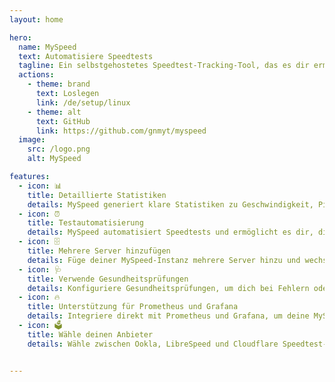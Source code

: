 ```yaml
---
layout: home

hero:
  name: MySpeed
  text: Automatisiere Speedtests
  tagline: Ein selbstgehostetes Speedtest-Tracking-Tool, das es dir ermöglicht, deine Internetverbindung zu überwachen.
  actions:
    - theme: brand
      text: Loslegen
      link: /de/setup/linux
    - theme: alt
      text: GitHub
      link: https://github.com/gnmyt/myspeed
  image:
    src: /logo.png
    alt: MySpeed

features:
  - icon: 📊
    title: Detaillierte Statistiken
    details: MySpeed generiert klare Statistiken zu Geschwindigkeit, Ping und mehr.
  - icon: ⏰
    title: Testautomatisierung
    details: MySpeed automatisiert Speedtests und ermöglicht es dir, die Zeit zwischen den Tests mit Cron-Ausdrücken festzulegen.
  - icon: 🗄️
    title: Mehrere Server hinzufügen
    details: Füge deiner MySpeed-Instanz mehrere Server hinzu und wechsle zwischen ihnen.
  - icon: 🩺
    title: Verwende Gesundheitsprüfungen
    details: Konfiguriere Gesundheitsprüfungen, um dich bei Fehlern oder Ausfällen per E-Mail, Signal, WhatsApp oder Telegram zu benachrichtigen.
  - icon: 🔥
    title: Unterstützung für Prometheus und Grafana
    details: Integriere direkt mit Prometheus und Grafana, um deine MySpeed-Instanz zu überwachen.
  - icon: 🗳️
    title: Wähle deinen Anbieter
    details: Wähle zwischen Ookla, LibreSpeed und Cloudflare Speedtest-Servern.


---
```


<style>
:root {
  --vp-home-hero-name-color: transparent;
  --vp-home-hero-name-background: -webkit-linear-gradient(120deg, #456ac6 30%, #46CA5A);

  --vp-home-hero-image-background-image: linear-gradient(#1C2232 50%, #1C2232);
  --vp-home-hero-image-filter: blur(44px);
}

@media (min-width: 640px) {
  :root {
    --vp-home-hero-image-filter: blur(56px);
  }
}

@media (min-width: 960px) {
  :root {
    --vp-home-hero-image-filter: blur(68px);
  }
}
</style>